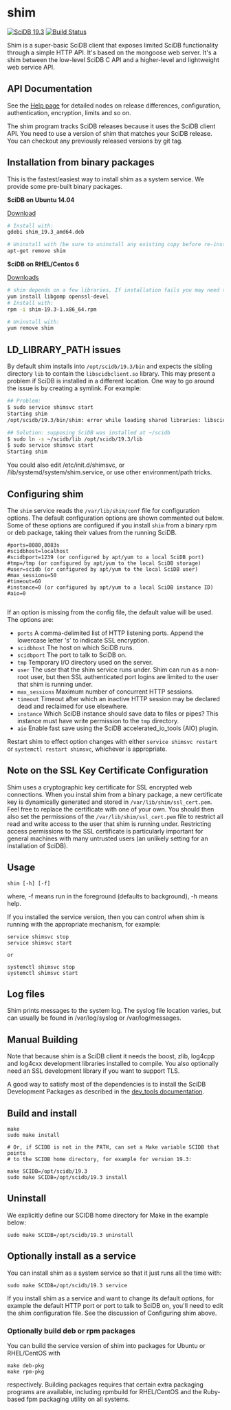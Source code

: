 # shim

[![SciDB 19.3](https://img.shields.io/badge/SciDB-19.3-blue.svg)](https://forum.paradigm4.com/t/scidb-release-19-3/2359)
[![Build Status](https://travis-ci.org/Paradigm4/shim.svg)](https://travis-ci.org/Paradigm4/shim)

Shim is a super-basic SciDB client that exposes limited SciDB functionality
through a simple HTTP API. It's based on the mongoose web server.  It's a shim
between the low-level SciDB C API and a higher-level and lightweight web
service API.

## API Documentation

See the [Help page](http://paradigm4.github.io/shim/help.html) for detailed nodes on release differences, configuration, authentication, encryption, limits and so on.

The shim program tracks SciDB releases because it uses the SciDB client API.
You need to use a version of shim that matches your SciDB release. You can checkout any previously released versions by git tag.

## Installation from binary packages

This is the fastest/easiest way to install shim as a system service. We provide some pre-built binary packages.

**SciDB on Ubuntu 14.04**

[Download](http://paradigm4.github.io/shim/#ubuntu)

```sh
# Install with:
gdebi shim_19.3_amd64.deb

# Uninstall with (be sure to uninstall any existing copy before re-installing shim):
apt-get remove shim
```

**SciDB on RHEL/Centos 6**

[Downloads](http://paradigm4.github.io/shim/#red-hat-enterprise-linus-and-centos)

```sh
# shim depends on a few libraries. If installation fails you may need to:
yum install libgomp openssl-devel
# Install with:
rpm -i shim-19.3-1.x86_64.rpm

# Uninstall with:
yum remove shim
```

## LD_LIBRARY_PATH issues

By default shim installs into `/opt/scidb/19.3/bin` and expects the sibling directory `lib` to contain the `libscidbclient.so` library. This may present a problem if SciDB is installed in a different location. One way to go around the issue is by creating a symlink. For example:
```bash
## Problem:
$ sudo service shimsvc start
Starting shim
/opt/scidb/19.3/bin/shim: error while loading shared libraries: libscidbclient.so: cannot open shared object file: No such file or directory

## Solution: supposing SciDB was installed at ~/scidb
$ sudo ln -s ~/scidb/lib /opt/scidb/19.3/lib
$ sudo service shimsvc start
Starting shim
```
You could also edit /etc/init.d/shimsvc, or /lib/systemd/system/shim.service, or use other environment/path tricks.

## Configuring shim

The `shim` service reads the `/var/lib/shim/conf` file for configuration options.
The default configuration options are shown commented out below.
Some of these options are configured if you install `shim` from a binary rpm or deb package,
taking their values from the running SciDB.
```
#ports=8080,8083s
#scidbhost=localhost
#scidbport=1239 (or configured by apt/yum to a local SciDB port)
#tmp=/tmp (or configured by apt/yum to the local SciDB storage)
#user=scidb (or configured by apt/yum to the local SciDB user)
#max_sessions=50
#timeout=60
#instance=0 (or configured by apt/yum to a local SciDB instance ID)
#aio=0


```
If an option is missing from the config file, the default value will be used.
The options are:

* `ports` A comma-delimited list of HTTP listening ports. Append the lowercase
letter 's' to indicate SSL encryption.
* `scidbhost` The host on which SciDB runs.
* `scidbport` The port to talk to SciDB on.
* `tmp` Temporary I/O directory used on the server.
* `user` The user that the shim service runs under. Shim can run as a non-root
user, but then SSL authenticated port logins are limited to the user that shim
is running under.
* `max_sessions` Maximum number of concurrent HTTP sessions.
* `timeout` Timeout after which an inactive HTTP session may be declared dead and reclaimed for use elsewhere.
* `instance` Which SciDB instance should save data to files or pipes? This instance must have write permission to the `tmp` directory.
* `aio` Enable fast save using the SciDB accelerated_io_tools (AIO) plugin.

Restart shim to effect option changes with either `service shimsvc restart` or `systemctl restart shimsvc`, whichever is appropriate.

## Note on the SSL Key Certificate Configuration

Shim uses a cryptographic key certificate for SSL encrypted web connections.
When you instal shim from a binary package, a new certificate key is
dynamically generated and stored in `/var/lib/shim/ssl_cert.pem`. Feel free to
replace the certificate with one of your own. You should then also set the
permissions of the `/var/lib/shim/ssl_cert.pem` file to restrict all read and
write access to the user that shim is running under.  Restricting access
permissions to the SSL certificate is particularly important for general
machines with many untrusted users (an unlikely setting for an installation of
SciDB).

## Usage
```
shim [-h] [-f]
```
where, -f means run in the foreground (defaults to background), -h means help.

If you installed the service version, then you can control when shim is running with the appropriate mechanism, for example:
```
service shimsvc stop
service shimsvc start

or

systemctl shimsvc stop
systemctl shimsvc start
```

## Log files
Shim prints messages to the system log. The syslog file location varies, but can usually be found in /var/log/syslog or /var/log/messages.

## Manual Building
Note that because shim is a SciDB client it needs the boost, zlib, log4cpp and log4cxx development libraries installed to compile. You also optionally need an SSL development library if you want to support TLS.

A good way to satisfy most of the dependencies is to install the SciDB Development Packages as described in the [dev_tools documentation](https://github.com/paradigm4/dev_tools#required-packages-scidb-181).

## Build and install
```
make
sudo make install

# Or, if SCIDB is not in the PATH, can set a Make variable SCIDB that points
# to the SCIDB home directory, for example for version 19.3:

make SCIDB=/opt/scidb/19.3
sudo make SCIDB=/opt/scidb/19.3 install

```
## Uninstall
We explicitly define our SCIDB home directory for Make in the example below:
```
sudo make SCIDB=/opt/scidb/19.3 uninstall
```

## Optionally install as a service
You can install shim as a system service so that it just runs all the time with:
```
sudo make SCIDB=/opt/scidb/19.3 service
```
If you install shim as a service and want to change its default options, for example the default HTTP port or port to talk to SciDB on, you'll need to edit the shim configuration file.
See the discussion of Configuring shim above.

### Optionally build deb or rpm packages
You can build the service version of shim into packages for Ubuntu or RHEL/CentOS with
```
make deb-pkg
make rpm-pkg
```
respectively. Building packages requires that certain extra packaging programs are available,
including rpmbuild for RHEL/CentOS and the Ruby-based fpm packaging utility on all systems.
